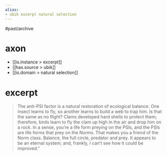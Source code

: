 ```yaml
---
alias:
- ubik excerpt natural selection
---
```

#past/archive

# axon
- [[is.instance > excerpt]]
- [[has.source > ubik]]
- [[is.domain > natural selection]]

# excerpt

> The anti-PSI factor is a natural restoration of ecological balance. One insect learns to fly, so another learns to build a web to trap him. Is that the same as no flight? Clams developed hard shells to protect them; therefore, birds learn to fly the clam up high in the air and drop him on a rock. In a sense, you’re a life form preying on the PSIs, and the PSIs are life forms that prey on the Norms. That makes you a friend of the Norm class. Balance, the full circle, predator and prey. It appears to be an eternal system; and, frankly, I can’t see how it could be improved.”